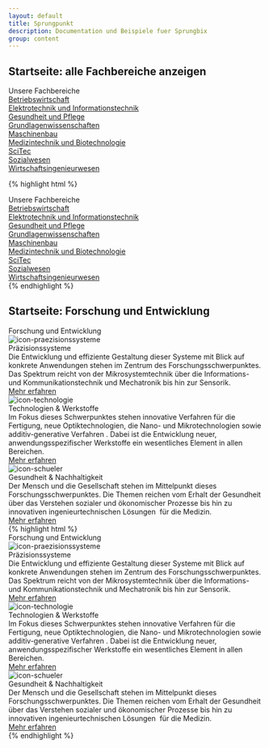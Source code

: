 ```yaml
---
layout: default
title: Sprungpunkt
description: Documentation und Beispiele fuer Sprungbix
group: content
---
```


<section>
  <h2>Startseite: alle Fachbereiche anzeigen</h2>
  <section class="headingUnderlineFullWidth-wrapper headingUnderlineFullWidth-green">
    <span class="title">Unsere Fachbereiche</span>
  </section>
  <section class="element-wrapper">
    <div class="container">
      <div class="major-showAllFc-wrapper">
        <div class="showAllFc-element showAllFc-fc-bw">
          <a href="http://www.bw.eah-jena.de/" title="Betriebswirtschaft">
            <span class="title">Betriebswirtschaft</span>
          </a>
        </div>
        <div class="showAllFc-element showAllFc-fc-et">
          <a href="http://www.et.eah-jena.de/" title="Elektrotechnik und Informationstechnik">
            <span class="title">Elektrotechnik und Informationstechnik</span>
          </a>
        </div>
        <div class="showAllFc-element showAllFc-fc-gp">
          <a href="http://www.gp.eah-jena.de/" title="Gesundheit und Pflege">
            <span class="title">Gesundheit und Pflege</span>
          </a>
        </div>
        <div class="showAllFc-element showAllFc-fc-gl">
          <a href="http://www.gw.eah-jena.de/" title="Grundlagenwissenschaften">
            <span class="title">Grundlagenwissenschaften</span>
          </a>
        </div>
        <div class="showAllFc-element showAllFc-fc-mb">
          <a href="http://www.mb.eah-jena.de/" title="Maschinenbau">
            <span class="title">Maschinenbau</span>
          </a>
        </div>
        <div class="showAllFc-element showAllFc-fc-mt">
          <a href="http://www.mt.eah-jena.de/" title="Medizintechnik und Biotechnologie">
            <span class="title">Medizintechnik und Biotechnologie</span>
          </a>
        </div>
        <div class="showAllFc-element showAllFc-fc-sc">
          <a href="http://www.scitec.eah-jena.de/" title="SciTec">
            <span class="title">SciTec</span>
          </a>
        </div>
        <div class="showAllFc-element showAllFc-fc-sw">
          <a href="http://www.sw.eah-jena.de/" title="Sozialwesen">
            <span class="title">Sozialwesen</span>
          </a>
        </div>
        <div class="showAllFc-element showAllFc-fc-wi">
          <a href="http://www.wi.eah-jena.de/" title="Wirtschaftsingenieurwesen">
            <span class="title">Wirtschaftsingenieurwesen</span>
          </a>
        </div>
      </div>
    </div>
  </section>

  {% highlight html %}
  <section class="headingUnderlineFullWidth-wrapper headingUnderlineFullWidth-green">
    <span class="title">Unsere Fachbereiche</span>
  </section>
  <section class="element-wrapper">
    <div class="container">
      <div class="major-showAllFc-wrapper">
        <div class="showAllFc-element showAllFc-fc-bw">
          <a href="http://www.bw.eah-jena.de/" title="Betriebswirtschaft">
            <span class="title">Betriebswirtschaft</span>
          </a>
        </div>
        <div class="showAllFc-element showAllFc-fc-et">
          <a href="http://www.et.eah-jena.de/" title="Elektrotechnik und Informationstechnik">
            <span class="title">Elektrotechnik und Informationstechnik</span>
          </a>
        </div>
        <div class="showAllFc-element showAllFc-fc-gp">
          <a href="http://www.gp.eah-jena.de/" title="Gesundheit und Pflege">
            <span class="title">Gesundheit und Pflege</span>
          </a>
        </div>
        <div class="showAllFc-element showAllFc-fc-gl">
          <a href="http://www.gw.eah-jena.de/" title="Grundlagenwissenschaften">
            <span class="title">Grundlagenwissenschaften</span>
          </a>
        </div>
        <div class="showAllFc-element showAllFc-fc-mb">
          <a href="http://www.mb.eah-jena.de/" title="Maschinenbau">
            <span class="title">Maschinenbau</span>
          </a>
        </div>
        <div class="showAllFc-element showAllFc-fc-mt">
          <a href="http://www.mt.eah-jena.de/" title="Medizintechnik und Biotechnologie">
            <span class="title">Medizintechnik und Biotechnologie</span>
          </a>
        </div>
        <div class="showAllFc-element showAllFc-fc-sc">
          <a href="http://www.scitec.eah-jena.de/" title="SciTec">
            <span class="title">SciTec</span>
          </a>
        </div>
        <div class="showAllFc-element showAllFc-fc-sw">
          <a href="http://www.sw.eah-jena.de/" title="Sozialwesen">
            <span class="title">Sozialwesen</span>
          </a>
        </div>
        <div class="showAllFc-element showAllFc-fc-wi">
          <a href="http://www.wi.eah-jena.de/" title="Wirtschaftsingenieurwesen">
            <span class="title">Wirtschaftsingenieurwesen</span>
          </a>
        </div>
      </div>
    </div>
  </section>  {% endhighlight %}
</section>

<section>
  <h2>Startseite: Forschung und Entwicklung</h2>
  <section class="headingUnderlineFullWidth-wrapper headingUnderlineFullWidth-green">
    <span class="title">Forschung und Entwicklung</span>
  </section>
  <section class="element-wrapper">
    <div class="container">
      <div class="row">
        <div class="major-ResearchDevelop-wrapper">
          <div class="col-xs-12 col-sm-6 col-md-4">
            <div class="major-ResearchDevelop-logo">
              <img title="icon-praezisionssysteme" alt="icon-praezisionssysteme" src="{{ site.baseurl }}/assets/eah-jena/images/svg/icon-praezisionssysteme.svg"> &nbsp; </div>
            <div class="title">Präzisionssysteme</div>
            <div class="description">Die Entwicklung und effiziente Gestaltung dieser Systeme mit Blick auf konkrete Anwendungen stehen im Zentrum
              des Forschungsschwerpunktes. Das Spektrum reicht von der Mikrosystemtechnik über die Informations- und Kommunikationstechnik
              und Mechatronik bis hin zur Sensorik.​</div>
            <a class="btn btn-blue" href="/de-de/forschung/forschungsschwerpunkte/präzisionssysteme">Mehr erfahren</a>
          </div>
          <div class="eah-major col-xs-12 col-sm-6 col-md-4">
            <div class="major-ResearchDevelop-logo">
              <img title="icon-technologie" alt="icon-technologie" src="{{ site.baseurl }}/assets/eah-jena/images/svg/icon-technologie.svg"> &nbsp; </div>
            <div class="title">Technologien &amp; Werkstoffe</div>
            <div class="description">Im Fokus dieses Schwerpunktes stehen innovative Verfahren für die Fertigung, neue Optiktechnologien, die Nano-
              und Mikrotechnologien sowie additiv-generative Verfahren . Dabei ist die Entwicklung neuer, anwendungsspezifischer
              Werkstoffe ein wesentliches Element in allen Bereichen.​</div>
            <a class="btn btn-blue" href="/de-de/forschung/forschungsschwerpunkte/technologien-und-werkstoffe">Mehr erfahren</a>
          </div>
          <div class="eah-major col-xs-12 col-sm-6 col-md-4">
            <div class="major-ResearchDevelop-logo">
              <img title="icon-schueler" alt="icon-schueler" src="{{ site.baseurl }}/assets/eah-jena/images/svg/icon-gesundheit.svg"> &nbsp; </div>
            <div class="title">Gesundheit &amp; Nachhaltigkeit</div>
            <div class="description">Der Mensch und die Gesellschaft stehen im Mittelpunkt dieses Forschungsschwerpunktes. Die Themen reichen vom
              Erhalt der Gesundheit über das Verstehen sozialer und ökonomischer Prozesse bis hin zu innovativen ingenieurtechnischen
              Lösungen&nbsp; für die Medizin.​</div>
            <a class="btn btn-blue" href="/de-de/forschung/forschungsschwerpunkte/gesundheit-und-nachhaltigkeit">Mehr erfahren</a>
          </div>
        </div>
      </div>
    </div>
  </section>
  {% highlight html %}
  <section class="headingUnderlineFullWidth-wrapper headingUnderlineFullWidth-green">
    <span class="title">Forschung und Entwicklung</span>
  </section>
  <section class="element-wrapper">
    <div class="container">
      <div class="row">
        <div class="major-ResearchDevelop-wrapper">
          <div class="col-xs-12 col-sm-6 col-md-4">
            <div class="major-ResearchDevelop-logo">
              <img title="icon-praezisionssysteme" alt="icon-praezisionssysteme" src="/_catalogs/masterpage/layouts/eah-jena/images/icons/icon-praezisionssysteme.svg"> &nbsp; </div>
            <div class="title">Präzisionssysteme</div>
            <div class="description">Die Entwicklung und effiziente Gestaltung dieser Systeme mit Blick auf konkrete Anwendungen stehen im Zentrum
              des Forschungsschwerpunktes. Das Spektrum reicht von der Mikrosystemtechnik über die Informations- und Kommunikationstechnik
              und Mechatronik bis hin zur Sensorik.​</div>
            <a class="btn btn-blue" href="/de-de/forschung/forschungsschwerpunkte/präzisionssysteme">Mehr erfahren</a>
          </div>
          <div class="eah-major col-xs-12 col-sm-6 col-md-4">
            <div class="major-ResearchDevelop-logo">
              <img title="icon-technologie" alt="icon-technologie" src="/_catalogs/masterpage/layouts/eah-jena/images/icons/icon-technologie.svg"> &nbsp; </div>
            <div class="title">Technologien &amp; Werkstoffe</div>
            <div class="description">Im Fokus dieses Schwerpunktes stehen innovative Verfahren für die Fertigung, neue Optiktechnologien, die Nano-
              und Mikrotechnologien sowie additiv-generative Verfahren . Dabei ist die Entwicklung neuer, anwendungsspezifischer
              Werkstoffe ein wesentliches Element in allen Bereichen.​</div>
            <a class="btn btn-blue" href="/de-de/forschung/forschungsschwerpunkte/technologien-und-werkstoffe">Mehr erfahren</a>
          </div>
          <div class="eah-major col-xs-12 col-sm-6 col-md-4">
            <div class="major-ResearchDevelop-logo">
              <img title="icon-schueler" alt="icon-schueler" src="/_catalogs/masterpage/layouts/eah-jena/images/icons/icon-gesundheit.svg"> &nbsp; </div>
            <div class="title">Gesundheit &amp; Nachhaltigkeit</div>
            <div class="description">Der Mensch und die Gesellschaft stehen im Mittelpunkt dieses Forschungsschwerpunktes. Die Themen reichen vom
              Erhalt der Gesundheit über das Verstehen sozialer und ökonomischer Prozesse bis hin zu innovativen ingenieurtechnischen
              Lösungen&nbsp; für die Medizin.​</div>
            <a class="btn btn-blue" href="/de-de/forschung/forschungsschwerpunkte/gesundheit-und-nachhaltigkeit">Mehr erfahren</a>
          </div>
        </div>
      </div>
    </div>
  </section>
  {% endhighlight %}
</section>
